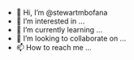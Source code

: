 - 👋 Hi, I’m @stewartmbofana
- 👀 I’m interested in ...
- 🌱 I’m currently learning ...
- 💞️ I’m looking to collaborate on ...
- 📫 How to reach me ...

<!---
stewartmbofana/stewartmbofana is a ✨ special ✨ repository because its `README.md` (this file) appears on your GitHub profile.
You can click the Preview link to take a look at your changes.
--->
